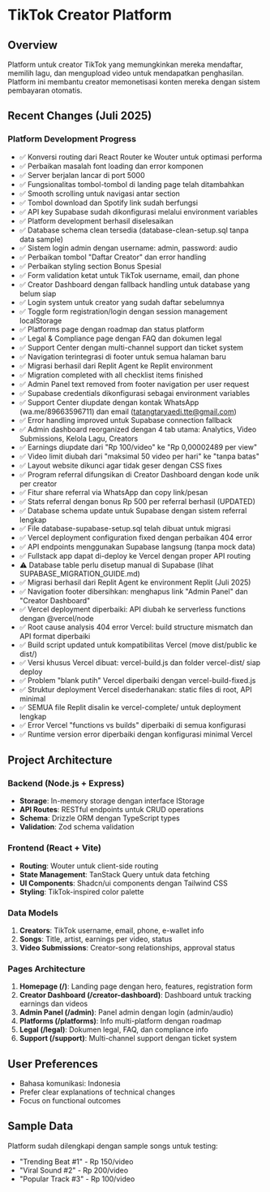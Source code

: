 # TikTok Creator Platform

## Overview
Platform untuk creator TikTok yang memungkinkan mereka mendaftar, memilih lagu, dan mengupload video untuk mendapatkan penghasilan. Platform ini membantu creator memonetisasi konten mereka dengan sistem pembayaran otomatis.

## Recent Changes (Juli 2025)
### Platform Development Progress  
- ✅ Konversi routing dari React Router ke Wouter untuk optimasi performa
- ✅ Perbaikan masalah font loading dan error komponen
- ✅ Server berjalan lancar di port 5000
- ✅ Fungsionalitas tombol-tombol di landing page telah ditambahkan
- ✅ Smooth scrolling untuk navigasi antar section
- ✅ Tombol download dan Spotify link sudah berfungsi
- ✅ API key Supabase sudah dikonfigurasi melalui environment variables
- ✅ Platform development berhasil diselesaikan
- ✅ Database schema clean tersedia (database-clean-setup.sql tanpa data sample)
- ✅ Sistem login admin dengan username: admin, password: audio
- ✅ Perbaikan tombol "Daftar Creator" dan error handling
- ✅ Perbaikan styling section Bonus Spesial
- ✅ Form validation ketat untuk TikTok username, email, dan phone
- ✅ Creator Dashboard dengan fallback handling untuk database yang belum siap
- ✅ Login system untuk creator yang sudah daftar sebelumnya
- ✅ Toggle form registration/login dengan session management localStorage
- ✅ Platforms page dengan roadmap dan status platform
- ✅ Legal & Compliance page dengan FAQ dan dokumen legal
- ✅ Support Center dengan multi-channel support dan ticket system
- ✅ Navigation terintegrasi di footer untuk semua halaman baru
- ✅ Migrasi berhasil dari Replit Agent ke Replit environment
- ✅ Migration completed with all checklist items finished
- ✅ Admin Panel text removed from footer navigation per user request
- ✅ Supabase credentials dikonfigurasi sebagai environment variables
- ✅ Support Center diupdate dengan kontak WhatsApp (wa.me/89663596711) dan email (tatangtaryaedi.tte@gmail.com)
- ✅ Error handling improved untuk Supabase connection fallback
- ✅ Admin dashboard reorganized dengan 4 tab utama: Analytics, Video Submissions, Kelola Lagu, Creators
- ✅ Earnings diupdate dari "Rp 100/video" ke "Rp 0,00002489 per view"
- ✅ Video limit diubah dari "maksimal 50 video per hari" ke "tanpa batas"
- ✅ Layout website dikunci agar tidak geser dengan CSS fixes
- ✅ Program referral difungsikan di Creator Dashboard dengan kode unik per creator
- ✅ Fitur share referral via WhatsApp dan copy link/pesan
- ✅ Stats referral dengan bonus Rp 500 per referral berhasil (UPDATED)
- ✅ Database schema update untuk Supabase dengan sistem referral lengkap
- ✅ File database-supabase-setup.sql telah dibuat untuk migrasi
- ✅ Vercel deployment configuration fixed dengan perbaikan 404 error
- ✅ API endpoints menggunakan Supabase langsung (tanpa mock data)
- ✅ Fullstack app dapat di-deploy ke Vercel dengan proper API routing
- ⚠️ Database table perlu disetup manual di Supabase (lihat SUPABASE_MIGRATION_GUIDE.md)
- ✅ Migrasi berhasil dari Replit Agent ke environment Replit (Juli 2025)
- ✅ Navigation footer dibersihkan: menghapus link "Admin Panel" dan "Creator Dashboard"
- ✅ Vercel deployment diperbaiki: API diubah ke serverless functions dengan @vercel/node
- ✅ Root cause analysis 404 error Vercel: build structure mismatch dan API format diperbaiki
- ✅ Build script updated untuk kompatibilitas Vercel (move dist/public ke dist/)
- ✅ Versi khusus Vercel dibuat: vercel-build.js dan folder vercel-dist/ siap deploy
- ✅ Problem "blank putih" Vercel diperbaiki dengan vercel-build-fixed.js
- ✅ Struktur deployment Vercel disederhanakan: static files di root, API minimal
- ✅ SEMUA file Replit disalin ke vercel-complete/ untuk deployment lengkap
- ✅ Error Vercel "functions vs builds" diperbaiki di semua konfigurasi
- ✅ Runtime version error diperbaiki dengan konfigurasi minimal Vercel

## Project Architecture
### Backend (Node.js + Express)
- **Storage**: In-memory storage dengan interface IStorage
- **API Routes**: RESTful endpoints untuk CRUD operations
- **Schema**: Drizzle ORM dengan TypeScript types
- **Validation**: Zod schema validation

### Frontend (React + Vite)
- **Routing**: Wouter untuk client-side routing
- **State Management**: TanStack Query untuk data fetching
- **UI Components**: Shadcn/ui components dengan Tailwind CSS
- **Styling**: TikTok-inspired color palette

### Data Models
1. **Creators**: TikTok username, email, phone, e-wallet info
2. **Songs**: Title, artist, earnings per video, status
3. **Video Submissions**: Creator-song relationships, approval status

### Pages Architecture
1. **Homepage (/)**: Landing page dengan hero, features, registration form
2. **Creator Dashboard (/creator-dashboard)**: Dashboard untuk tracking earnings dan videos
3. **Admin Panel (/admin)**: Panel admin dengan login (admin/audio)
4. **Platforms (/platforms)**: Info multi-platform dengan roadmap
5. **Legal (/legal)**: Dokumen legal, FAQ, dan compliance info
6. **Support (/support)**: Multi-channel support dengan ticket system

## User Preferences
- Bahasa komunikasi: Indonesia
- Prefer clear explanations of technical changes
- Focus on functional outcomes

## Sample Data
Platform sudah dilengkapi dengan sample songs untuk testing:
- "Trending Beat #1" - Rp 150/video
- "Viral Sound #2" - Rp 200/video  
- "Popular Track #3" - Rp 100/video